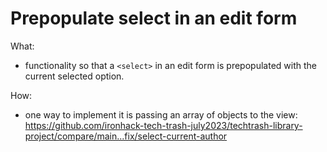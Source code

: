 
# Prepopulate select in an edit form

What:
- functionality so that a `<select>` in an edit form is prepopulated with the current selected option.

How:
- one way to implement it is passing an array of objects to the view:
https://github.com/ironhack-tech-trash-july2023/techtrash-library-project/compare/main...fix/select-current-author

